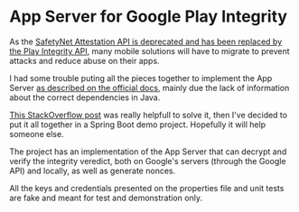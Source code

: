 # App Server for Google Play Integrity
As the [SafetyNet Attestation API is deprecated and has been replaced by the Play Integrity API](https://developer.android.com/training/safetynet/deprecation-timeline), many mobile solutions will have to migrate to prevent attacks and reduce abuse on their apps.

I had some trouble puting all the pieces together to implement the App Server [as described on the official docs](https://developer.android.com/google/play/integrity/verdict), mainly due the lack of information about the correct dependencies in Java. 

[This StackOverflow post](https://stackoverflow.com/questions/72193058/google-playintegrity-api-a-nightmare) was really helpfull to solve it, then I've decided to put it all together in a Spring Boot demo project. Hopefully it will help someone else.

The project has an implementation of the App Server that can decrypt and verify the integrity veredict, both on Google's servers (through the Google API) and locally, as well as generate nonces.

All the keys and credentials presented on the properties file and unit tests are fake and meant for test and demonstration only.  
